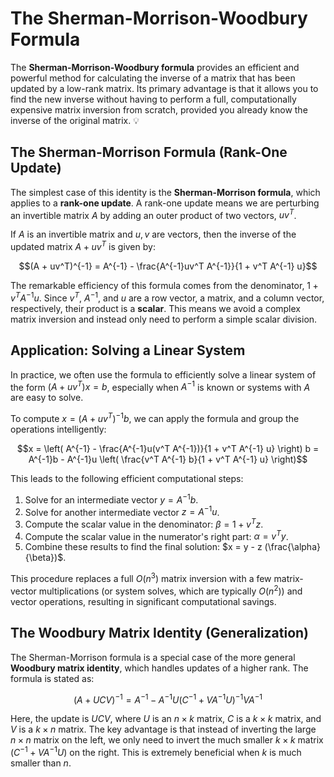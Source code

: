 # The Sherman-Morrison-Woodbury Formula

The **Sherman-Morrison-Woodbury formula** provides an efficient and powerful method for calculating the inverse of a matrix that has been updated by a low-rank matrix. Its primary advantage is that it allows you to find the new inverse without having to perform a full, computationally expensive matrix inversion from scratch, provided you already know the inverse of the original matrix. 💡

## The Sherman-Morrison Formula (Rank-One Update)

The simplest case of this identity is the **Sherman-Morrison formula**, which applies to a **rank-one update**. A rank-one update means we are perturbing an invertible matrix $A$ by adding an outer product of two vectors, $uv^T$.

If $A$ is an invertible matrix and $u, v$ are vectors, then the inverse of the updated matrix $A + uv^T$ is given by:

$$(A + uv^T)^{-1} = A^{-1} - \frac{A^{-1}uv^T A^{-1}}{1 + v^T A^{-1} u}$$

The remarkable efficiency of this formula comes from the denominator, $1 + v^T A^{-1} u$. Since $v^T$, $A^{-1}$, and $u$ are a row vector, a matrix, and a column vector, respectively, their product is a **scalar**. This means we avoid a complex matrix inversion and instead only need to perform a simple scalar division.

## Application: Solving a Linear System

In practice, we often use the formula to efficiently solve a linear system of the form $(A + uv^T)x = b$, especially when $A^{-1}$ is known or systems with $A$ are easy to solve.

To compute $x = (A + uv^T)^{-1} b$, we can apply the formula and group the operations intelligently:

$$x = \left( A^{-1} - \frac{A^{-1}u(v^T A^{-1})}{1 + v^T A^{-1} u} \right) b = A^{-1}b - A^{-1}u \left( \frac{v^T A^{-1} b}{1 + v^T A^{-1} u} \right)$$

This leads to the following efficient computational steps:
1.  Solve for an intermediate vector $y = A^{-1}b$.
2.  Solve for another intermediate vector $z = A^{-1}u$.
3.  Compute the scalar value in the denominator: $\beta = 1 + v^T z$.
4.  Compute the scalar value in the numerator's right part: $\alpha = v^T y$.
5.  Combine these results to find the final solution: $x = y - z (\frac{\alpha}{\beta})$.

This procedure replaces a full $O(n^3)$ matrix inversion with a few matrix-vector multiplications (or system solves, which are typically $O(n^2)$) and vector operations, resulting in significant computational savings.

## The Woodbury Matrix Identity (Generalization)

The Sherman-Morrison formula is a special case of the more general **Woodbury matrix identity**, which handles updates of a higher rank. The formula is stated as:

$$(A + UCV)^{-1} = A^{-1} - A^{-1}U(C^{-1} + VA^{-1}U)^{-1}VA^{-1}$$

Here, the update is $UCV$, where $U$ is an $n \times k$ matrix, $C$ is a $k \times k$ matrix, and $V$ is a $k \times n$ matrix. The key advantage is that instead of inverting the large $n \times n$ matrix on the left, we only need to invert the much smaller $k \times k$ matrix $(C^{-1} + VA^{-1}U)$ on the right. This is extremely beneficial when $k$ is much smaller than $n$.